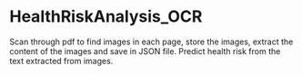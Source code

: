 # HealthRiskAnalysis_OCR
Scan through pdf to find images in each page, store the images, extract the content of the images and save in JSON file. Predict health risk from the text extracted from images.
